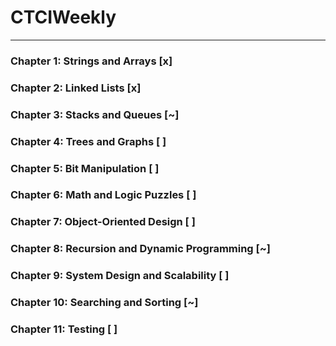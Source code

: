 # CTCIWeekly
---
### Chapter 1: Strings and Arrays [x]
### Chapter 2: Linked Lists [x]
### Chapter 3: Stacks and Queues [~]
### Chapter 4: Trees and Graphs [ ]
### Chapter 5: Bit Manipulation [ ]
### Chapter 6: Math and Logic Puzzles [ ]
### Chapter 7: Object-Oriented Design [ ]
### Chapter 8: Recursion and Dynamic Programming  [~]
### Chapter 9: System Design and Scalability [ ]
### Chapter 10: Searching and Sorting [~]
### Chapter 11: Testing [ ]